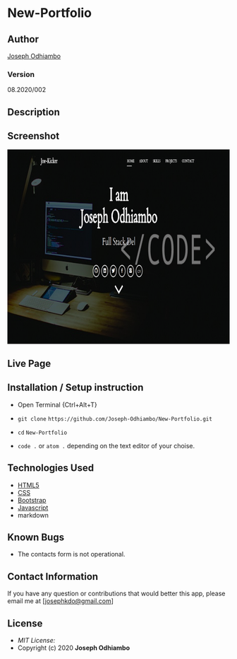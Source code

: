 # New-Portfolio

## Author

[Joseph Odhiambo](https://github.com/Joseph-Odhiambo)

### Version
08.2020/002

## Description


## Screenshot
<img src="https://github.com/Joseph-Odhiambo/New-Portfolio/blob/gh-pages/img/newhome.png?raw=true" width="900px" height="440px">

## Live Page 
 


## Installation / Setup instruction
* Open Terminal {Ctrl+Alt+T}

* ```git clone``` ```https://github.com/Joseph-Odhiambo/New-Portfolio.git```

* ```cd``` ```New-Portfolio```

* ```code .``` or ```atom .``` depending on the text editor of your choise.

## Technologies Used

* [HTML5](https://github.com/topics/html5)
* [CSS](https://github.com/topics/css3)
* [Bootstrap](https://github.com/topics/bootstrap)
* [Javascript](https://github.com/topics/javascript)
* markdown

## Known Bugs

* The contacts form is not operational. 

## Contact Information 

If you have any question or contributions that would better this app, please email me at [josephkdo@gmail.com]

## License
* *MIT License:*
* Copyright (c) 2020 **Joseph Odhiambo**
